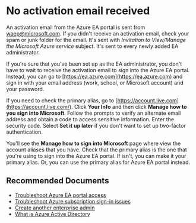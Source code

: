 <properties
    pageTitle="No activation email received"
    description="Providing users with actions to take if no activation email is received"
    infoBubbleText=""
    service="microsoft.azure"
    resource="azure.allservices"
    authors="baolcsva"
    ms.author="irinakolontaev1"
    displayOrder=""
    articleId="29e0ce53-52ea-4b03-bec2-f5c0d437a8af"
    diagnosticScenario=""
    selfHelpType="generic"
    supportTopicIds="32599496"
    resourceTags=""
    productPesIds="16666"
    cloudEnvironments="public"
/>

# No activation email received

An activation email from the Azure EA portal is sent from [waep@microsoft.com](mailto:waep@microsoft.com). If you didn't receive an activation email, check your spam or junk folder for the email. It's sent with _Invitation to View/Manage the Microsoft Azure service_ subject. It's sent to every newly added EA administrator.

If you're sure that you've been set up as the EA administrator, you don't have to wait to receive the activation email to sign into the Azure EA portal. Instead, you can go to [https://ea.azure.com](https://ea.azure.com) and sign in with your email address (work, school, or Microsoft account) and your password.

If you need to check the primary alias, go to [https://account.live.com](https://account.live.com/). Click **Your Info** and then click **Manage how to you sign into Microsoft**. Follow the prompts to verify an alternate email address and obtain a code to access sensitive information. Enter the security code. Select **Set it up later** if you don't want to set up two-factor authentication.

You'll see the **Manage how to sign into Microsoft** page where view the account aliases that you have. Check that the primary alias is the one that you're using to sign into the Azure EA portal. If isn't, you can make it your primary alias. Or, you can use the primary alias for Azure EA portal instead.

## **Recommended Documents**

- [Troubleshoot Azure EA portal access](https://docs.microsoft.com/azure/billing/billing-ea-portal-troubleshoot)
- [Troubleshoot Azure subscription sign-in issues](https://docs.microsoft.com/azure/billing/billing-troubleshoot-sign-in-issue)
- [Create another enterprise admin](https://docs.microsoft.com/azure/billing/billing-ea-portal-get-started#create-another-enterprise-admin)
- [What is Azure Active Directory](https://docs.microsoft.com/azure/active-directory/fundamentals/active-directory-whatis)
